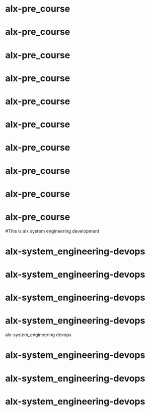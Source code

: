 # alx-pre_course
# alx-pre_course
# alx-pre_course
# alx-pre_course
# alx-pre_course
# alx-pre_course
# alx-pre_course
# alx-pre_course
# alx-pre_course
# alx-pre_course
#This is alx system engineering development
# alx-system_engineering-devops
# alx-system_engineering-devops
# alx-system_engineering-devops
# alx-system_engineering-devops
 alx-system_engineering devops
# alx-system_engineering-devops
# alx-system_engineering-devops
# alx-system_engineering-devops
